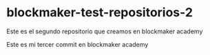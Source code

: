 # blockmaker-test-repositorios-2
Este es el segundo repositorio que creamos en blockmaker academy

Este es mi tercer commit en blockmaker academy